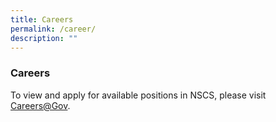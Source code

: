 ```yaml
---
title: Careers
permalink: /career/
description: ""
---
```

### Careers

To view and apply for available positions in NSCS, please visit [Careers@Gov](https://www.careers.hrp.gov.sg/sap/bc/ui5_ui5/sap/ZGERCFA004/index.html?search-keyword=nscs).